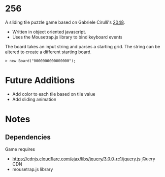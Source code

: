 # 256

A sliding tile puzzle game based on Gabriele Cirulli's [2048](http://gabrielecirulli.github.io/2048/). 

* Written in object oriented javascript.
* Uses the Mousetrap.js library to bind keyboard events

The board takes an input string and parses a starting grid. The string can be altered to create a different starting board.

```
> new Board("0000000000000000");
``` 

# Future Additions
* Add color to each tile based on tile value
* Add sliding animation

# Notes
## Dependencies
Game requires 
* https://cdnjs.cloudflare.com/ajax/libs/jquery/3.0.0-rc1/jquery.js jQuery CDN
* mousetrap.js library

